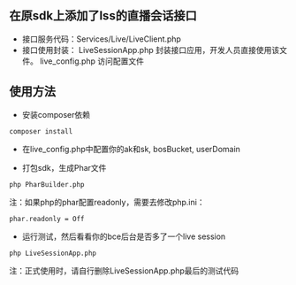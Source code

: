 ## 在原sdk上添加了lss的直播会话接口
* 接口服务代码：Services/Live/LiveClient.php
* 接口使用封装：
  LiveSessionApp.php 封装接口应用，开发人员直接使用该文件。
  live_config.php    访问配置文件

## 使用方法
* 安装composer依赖
```
composer install
```
* 在live_config.php中配置你的ak和sk, bosBucket, userDomain 

* 打包sdk，生成Phar文件
```
php PharBuilder.php 
```
注：如果php的phar配置readonly，需要去修改php.ini：
```
phar.readonly = Off
```
* 运行测试，然后看看你的bce后台是否多了一个live session
```
php LiveSessionApp.php
```
注：正式使用时，请自行删除LiveSessionApp.php最后的测试代码

